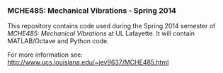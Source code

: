 ### MCHE485: Mechanical Vibrations - Spring 2014


This repository contains code used during the Spring 2014 semester of *MCHE485: Mechanical Vibrations* at UL Lafayette. It will contain MATLAB/Octave and Python code.

For more information see: http://www.ucs.louisiana.edu/~jev9637/MCHE485.html
